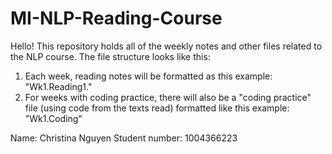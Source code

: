 # MI-NLP-Reading-Course

Hello! This repository holds all of the weekly notes and other files related to the NLP course. The 
file structure looks like this:

1. Each week, reading notes will be formatted as this example: "Wk1.Reading1." 
2. For weeks with coding practice, there will also be a "coding practice" file (using code from the texts read) formatted like this example: "Wk1.Coding"

Name: Christina Nguyen
Student number: 1004366223         
